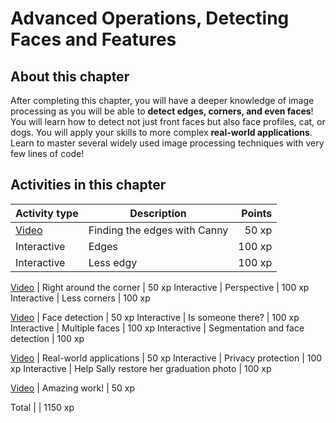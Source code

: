 # Advanced Operations, Detecting Faces and Features

## About this chapter

After completing this chapter, you will have a deeper knowledge of image processing as you will be able to **detect edges, corners, and even faces**! You will learn how to detect not just front faces but also face profiles, cat, or dogs. You will apply your skills to more complex **real-world applications**. Learn to master several widely used image processing techniques with very few lines of code!

## Activities in this chapter

Activity type   | Description                                  | Points
----------------|----------------------------------------------|--------:
[Video](1.mp4)  | Finding the edges with Canny                 |   50 xp
Interactive     | Edges                                        |  100 xp
Interactive     | Less edgy                                    |  100 xp

[Video](2.mp4)  | Right around the corner                      |   50 xp
Interactive     | Perspective                                  |  100 xp
Interactive     | Less corners                                 |  100 xp

[Video](3.mp4)  | Face detection                               |   50 xp
Interactive     | Is someone there?                            |  100 xp
Interactive     | Multiple faces                               |  100 xp
Interactive     | Segmentation and face detection              |  100 xp

[Video](4.mp4)  | Real-world applications                      |   50 xp
Interactive     | Privacy protection                           |  100 xp
Interactive     | Help Sally restore her graduation photo      |  100 xp

[Video](5.mp4)  | Amazing work!                                |   50 xp

Total           |                                              | 1150 xp

